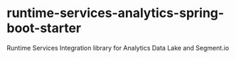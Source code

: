 # runtime-services-analytics-spring-boot-starter
Runtime Services Integration library for Analytics Data Lake and Segment.io
